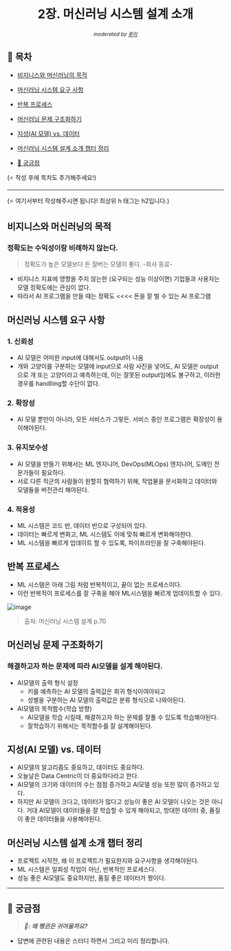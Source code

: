 <div align="center">
    <h1>2장. 머신러닝 시스템 설계 소개</h1>
    <small><i>moderated by <a href="https://github.com/opijae">후미</a></i></small>
</div>

## 📝 목차
- [비지니스와 머신러닝의 목적](#비지니스와-머신러닝의-목적)
- [머신러닝 시스템 요구 사항](#머신러닝-시스템-요구-사항)
- [반복 프로세스](#반복-프로세스)
- [머신러닝 문제 구조화하기](#머신러닝-문제-구조화하기)
- [지성(AI 모델) vs. 데이터](#지성(AI-모델)-vs.-데이터)
- [머신러닝 시스템 설계 소개 챕터 정리](#머신러닝-시스템-설계-소개-챕터-정리)

- [🤔 궁금점](#-궁금점)

(⭐️ 작성 후에 목차도 추가해주세요!)

---

(⭐️ 여기서부터 작성해주시면 됩니다! 최상위 h 태그는 h2입니다.)
## 비지니스와 머신러닝의 목적
### 정확도는 수익성이랑 비례하지 않는다.
> 정확도가 높은 모델보다 돈 잘버는 모델이 좋다.
> -회사 동료-
* 비지니스 지표에 영향을 주지 않는한 (요구되는 성능 이상이면) 기업들과 사용자는 모델 정확도에는 관심이 없다.
* 따라서 AI 프로그램을 만들 때는 정확도 <<<< 돈을 잘 벌 수 있는 AI 프로그램
## 머신러닝 시스템 요구 사항
### 1. 신뢰성
* AI 모델은 어떠한 input에 대해서도 output이 나옴
* 개와 고양이를 구분하는 모델에 input으로 사람 사진을 넣어도, AI 모델은 output으로 개 또는 고양이라고 예측하는데, 이는 잘못된 output임에도 불구하고, 이러한 경우를 handliing할 수단이 없다.
### 2. 확장성
* AI 모델 뿐만이 아니라, 모든 서비스가 그렇든. 서비스 중인 프로그램은 확장성이 용이해야된다.
### 3. 유지보수성
* AI 모델을 만들기 위해서는 ML 엔지니어, DevOps(MLOps) 엔지니어, 도메인 전문가들이 필요하다.
* 서로 다른 직군의 사람들이 원할히 협력하기 위해, 작업물을 문서화하고 데이터와 모델들을 버전관리 해야된다.
### 4. 적응성
* ML 시스템은 코드 반, 데이터 반으로 구성되어 있다.
* 데이터는 빠르게 변화고, ML 시스템도 이에 맞춰 빠르게 변화해야한다.
* ML 시스템을 빠르게 업데이트 할 수 있도록, 파이프라인을 잘 구축해야된다.

## 반복 프로세스
* ML 시스템은 아래 그림 처럼 반복적이고, 끝이 없는 프로세스이다.
* 이런 반복적이 프로세스를 잘 구축을 해야 ML시스템을 빠르게 업데이트할 수 있다.

![image](https://github.com/boost-devs/book-study/assets/26226101/08427604-878f-42c2-b2bc-8b43ff6139b3)

>출처: 머신러닝 시스템 설계 p.70

## 머신러닝 문제 구조화하기
### 해결하고자 하는 문제에 따라 AI모델을 설계 해야된다.
* AI모델의 출력 형식 설정
  * 키를 예측하는 AI 모델의 출력값은 회귀 형식이여야되고
  * 성별을 구분하는 AI 모델의 출력값은 분류 형식으로 나와야된다.
* AI모델의 목적함수(학습 방향)
  * AI모델을 학습 시킬때, 해결하고자 하는 문제를 잘풀 수 있도록 학습해야된다.
  * 잘학습하기 위해서는 목적함수를 잘 설계해야된다.

## 지성(AI 모델) vs. 데이터
* AI모델의 알고리즘도 중요하고, 데이터도 중요하다.
* 오늘날은 Data Centric이 더 중요하다라고 한다.
* AI모델의 크기와 데이터의 수는 점점 증가하고 AI모델 성능 또한 많이 증가하고 있다.
* 하지만 AI 모델이 크다고, 데이터가 많다고 성능이 좋은 AI 모델이 나오는 것은 아니다. 거대 AI모델이 데이터들을 잘 학습할 수 있게 해야되고, 방대한 데이터 중, 품질이 좋은 데이터들을 사용해야된다.

## 머신러닝 시스템 설계 소개 챕터 정리
* 프로젝트 시작전, 왜 이 프로젝트가 필요한지와 요구사항을 생각해야된다.
* ML 시스템은 일회성 작업이 아닌, 반복적인 프로세스다.
* 성능 좋은 AI모델도 중요하지만, 품질 좋은 데이터가 짱이다.
---

## 🤔 궁금점

> <strong><i>🐧: 왜 펭귄은 귀여울까요?</i></strong>

- 답변에 관련된 내용은 스터디 하면서 그리고 미리 정리합니다.
